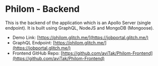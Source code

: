 # Philom - Backend
This is the backend of the application which is an Apollo Server (single endpoint). It is built using GraphQL, NodeJS and MongoDB (Mongoose).

* Demo Link: [https://philom.glitch.me/](https://jobportal.glitch.me/)
* GraphQL Endpoint: [https://philom.glitch.me/](https://jobportal.glitch.me/)
* Frontend GitHub Repo: [https://github.com/aviTak/Philom-Frontend](https://github.com/aviTak/Philom-Frontend)
